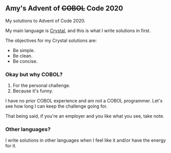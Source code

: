 ## Amy's Advent of ~~COBOL~~ Code 2020

My solutions to Advent of Code 2020.

My main language is [Crystal](https://crystal-lang.org/), and this is what I write solutions in first.

The objectives for my Crystal solutions are:
* Be simple.
* Be clean.
* Be concise.

### Okay but why COBOL?

1. For the personal challenge.
2. Because it's funny.

I have no prior COBOL experience and am not a COBOL programmer. Let's see how long I can keep the challenge going for.

That being said, if you're an employer and you like what you see, take note.

### Other languages?

I write solutions in other languages when I feel like it and/or have the energy for it.